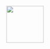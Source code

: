 <div align = "center">
  <br>
  <img src = "https://giphy.com/gifs/screen-monitor-closeup-26tn33aiTi1jkl6H6" width= "100" height = "100">
   
</div>





<!--
**Lupescoder/Lupescoder** is a ✨ _special_ ✨ repository because its `README.md` (this file) appears on your GitHub profile.

Here are some ideas to get you started:

- 🔭 I’m currently working on ...
- 🌱 I’m currently learning ...
- 👯 I’m looking to collaborate on ...
- 🤔 I’m looking for help with ...
- 💬 Ask me about ...
- 📫 How to reach me: ...
- 😄 Pronouns: ...
- ⚡ Fun fact: ...
-->
